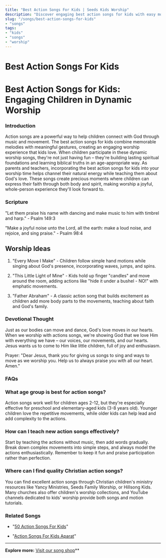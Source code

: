 ```yaml
---
title: "Best Action Songs For Kids | Seeds Kids Worship"
description: "Discover engaging best action songs for kids with easy motions and biblical lessons. Perfect for children's worship, Sunday school, and family devotions."
slug: "/songs/best-action-songs-for-kids"
- "songs"
tags:
- "kids"
- "songs"
- "worship"
---
```


# Best Action Songs For Kids

# Best Action Songs for Kids: Engaging Children in Dynamic Worship

### Introduction
Action songs are a powerful way to help children connect with God through music and movement. The best action songs for kids combine memorable melodies with meaningful gestures, creating an engaging worship experience that kids love. When children participate in these dynamic worship songs, they're not just having fun – they're building lasting spiritual foundations and learning biblical truths in an age-appropriate way. As parents and teachers, incorporating the best action songs for kids into your worship time helps channel their natural energy while teaching them about God's love. These songs create precious moments where children can express their faith through both body and spirit, making worship a joyful, whole-person experience they'll look forward to.

### Scripture
"Let them praise his name with dancing and make music to him with timbrel and harp." - Psalm 149:3

"Make a joyful noise unto the Lord, all the earth: make a loud noise, and rejoice, and sing praise." - Psalm 98:4

## Worship Ideas
1. "Every Move I Make" - Children follow simple hand motions while singing about God's presence, incorporating waves, jumps, and spins.

2. "This Little Light of Mine" - Kids hold up finger "candles" and move around the room, adding actions like "hide it under a bushel - NO!" with emphatic movements.

3. "Father Abraham" - A classic action song that builds excitement as children add more body parts to the movements, teaching about faith and God's family.

### Devotional Thought
Just as our bodies can move and dance, God's love moves in our hearts. When we worship with actions songs, we're showing God that we love Him with everything we have – our voices, our movements, and our hearts. Jesus wants us to come to Him like little children, full of joy and enthusiasm.

Prayer: "Dear Jesus, thank you for giving us songs to sing and ways to move as we worship you. Help us to always praise you with all our heart. Amen."

### FAQs

### What age group is best for action songs?
Action songs work well for children ages 2-12, but they're especially effective for preschool and elementary-aged kids (3-8 years old). Younger children love the repetitive movements, while older kids can help lead and add complexity to the actions.

### How can I teach new action songs effectively?
Start by teaching the actions without music, then add words gradually. Break down complex movements into simple steps, and always model the actions enthusiastically. Remember to keep it fun and praise participation rather than perfection.

### Where can I find quality Christian action songs?
You can find excellent action songs through Christian children's ministry resources like Yancy Ministries, Seeds Family Worship, or Hillsong Kids. Many churches also offer children's worship collections, and YouTube channels dedicated to kids' worship provide both songs and motion tutorials.

### Related Songs

- "[50 Action Songs For Kids](/songs/50-action-songs-for-kids/)"

- "[Action Songs For Kids Aparat](/songs/action-songs-for-kids-aparat/)"

---

**Explore more:** [Visit our song shop](https://seedskidsworship.com/shop)**

<!-- Schema Markup -->
<script type="application/ld+json">
{
  "@context": "https://schema.org",
  "@type": "MusicRecording",
  "name": "Best Action Songs For Kids",
  "byArtist": {
    "@type": "MusicGroup",
    "name": "Seeds Kids Worship"
  },
  "isFamilyFriendly": true,
  "url": "https://seedskidsworship.com/songs/best-action-songs-for-kids/"
}
</script>